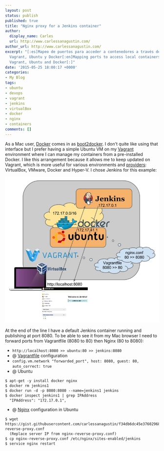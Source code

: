 ```yaml
---
layout: post
status: publish
published: true
title: "Nginx proxy for a Jenkins container"
author:
  display_name: Carles
  url: http://www.carlessanagustin.com/
author_url: http://www.carlessanagustin.com/
excerpt: "[:es]Mapeo de puertos para acceder a contenedores a través de VirtualBox,
  Vagrant, Ubuntu y Docker[:en]Mapping ports to access local containers through VirtualBox,
  Vagrant, Ubuntu and Docker[:]"
date: '2015-05-25 18:00:17 +0000'
categories:
- My Blog
tags:
- ubuntu
- devops
- vagrant
- jenkins
- virtualBox
- docker
- nginx
- containers
comments: []
---
```

As a Mac user, [Docker](https://www.docker.com/) comes in as [boot2docker](https://docs.docker.com/installation/mac/). I don't quite like using that interface but I prefer having a simple Ubuntu VM on my [Vagrant](https://www.vagrantup.com/) environment where I can manage my containers from a pre-installed Docker. I like this arrangement because it allows me to keep updated on Vagrant, which is more useful for various environments and [providers](https://docs.vagrantup.com/v2/providers/index.html): VirtualBox, VMware, Docker and Hyper-V. I chose Jenkins for this example:

[![vagrant2docker2jenkins](/images/posts/2015/05/vagrant2docker2jenkins.jpg)](/images/posts/2015/05/vagrant2docker2jenkins.jpg)

At the end of the line I have a default Jenkins container running and publishing at port 8080\. To be able to see it from my Mac browser I need to forward ports from Vagrantfile (8080 to 80) then Nginx (80 to 8080):

* `http://localhost:8080 >> ubuntu:80 >> jenkins:8080`
*   @ [Vagrantfile](https://github.com/carlessanagustin/vagrant-bootstrap.shell/blob/master/Vagrantfile) configuration
* `config.vm.network "forwarded_port", host: 8080, guest: 80, auto_correct: true`
*   @ Ubuntu

```shell
$ apt-get -y install docker nginx
$ docker rm jenkins1
$ docker run -d -p 8080:8080 --name=jenkins1 jenkins
$ docker inspect jenkins1 | grep IPAddress
  "IPAddress": "172.17.0.1",
```

*   @ [Nginx](https://gist.github.com/carlessanagustin/f34db6dc45e376029682) configuration in Ubuntu

```shell
$ wget https://gist.githubusercontent.com/carlessanagustin/f34db6dc45e376029682/raw/0622f8f375d4ba68e49350dc941198345c52bbe6/nginx-reverse-proxy.conf
  (Replace server IP from nginx-reverse-proxy.conf)
$ cp nginx-reverse-proxy.conf /etc/nginx/sites-enabled/jenkins
$ service nginx restart
```
